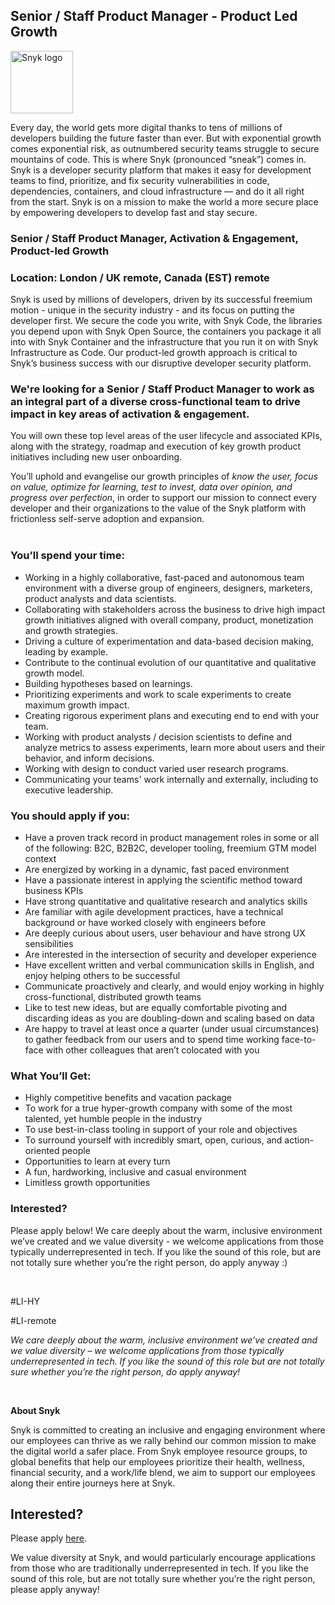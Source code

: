 Senior / Staff Product Manager - Product Led Growth 
---

<img src="https://res.cloudinary.com/snyk/image/upload/v1537345894/press-kit/brand/logo-black.png" width="100" alt="Snyk logo" />

<div class="content-intro"><p><span style="font-weight: 400;">Every day, the world gets more digital thanks to tens of millions of developers building the future faster than ever. But with exponential growth comes exponential risk, as outnumbered security teams struggle to secure mountains of code. This is where Snyk (pronounced “sneak”) comes in. Snyk is a developer security platform that makes it easy for development teams to find, prioritize, and fix security vulnerabilities in code, dependencies, containers, and cloud infrastructure — and do it all right from the start. Snyk is on a mission to make the world a more secure place by empowering developers to develop fast and stay secure.</span></p></div><h3><strong>Senior / Staff Product Manager, Activation &amp; Engagement, Product-led Growth&nbsp;</strong></h3>
<h3><strong>Location: London / UK remote, Canada (EST) remote</strong></h3>
<p><span style="font-weight: 400;">Snyk is used by millions of developers, driven by its successful freemium motion - unique in the security industry - and its focus on putting the developer first. We secure the code you write, with Snyk Code, the libraries you depend upon with Snyk Open Source, the containers you package it all into with Snyk Container and the infrastructure that you run it on with Snyk Infrastructure as Code. Our product-led growth approach is critical to Snyk’s business success with our disruptive developer security platform.&nbsp;</span></p>
<h3><strong>We're looking for a Senior / Staff Product Manager to work as an integral part of a diverse cross-functional team to drive impact in key areas of activation &amp; engagement.</strong></h3>
<p><span style="font-weight: 400;">You will own these top level areas of the user lifecycle and associated KPIs, along with the strategy, roadmap and execution of key growth product initiatives including new user onboarding.</span></p>
<p><span style="font-weight: 400;">You’ll uphold and evangelise our growth principles of </span><em><span style="font-weight: 400;">know the user, focus on value, optimize for learning, test to invest, data over opinion, and progress over perfection</span></em><span style="font-weight: 400;">, in order to support our mission to connect every developer and their organizations to the value of the Snyk platform with frictionless self-serve adoption and expansion.</span><span style="font-weight: 400;"><br><br></span></p>
<h3><strong>You’ll spend your time:</strong></h3>
<ul>
<li style="font-weight: 400;"><span style="font-weight: 400;">Working in a highly collaborative, fast-paced and autonomous team environment with a diverse group of engineers, designers, marketers, product analysts and data scientists.</span></li>
<li style="font-weight: 400;"><span style="font-weight: 400;">Collaborating with stakeholders across the business to drive high impact growth initiatives aligned with overall company, product, monetization and growth strategies.</span></li>
<li style="font-weight: 400;"><span style="font-weight: 400;">Driving a culture of experimentation and data-based decision making, leading by example.</span></li>
<li style="font-weight: 400;"><span style="font-weight: 400;">Contribute to the continual evolution of our quantitative and qualitative growth model.</span></li>
<li style="font-weight: 400;"><span style="font-weight: 400;">Building hypotheses based on learnings.</span></li>
<li style="font-weight: 400;"><span style="font-weight: 400;">Prioritizing experiments and work to scale experiments to create maximum growth impact.</span></li>
<li style="font-weight: 400;"><span style="font-weight: 400;">Creating rigorous experiment plans and executing end to end with your team.</span></li>
<li style="font-weight: 400;"><span style="font-weight: 400;">Working with product analysts / decision scientists to define and analyze metrics to assess experiments, learn more about users and their behavior, and inform decisions.</span></li>
<li style="font-weight: 400;"><span style="font-weight: 400;">Working with design to conduct varied user research programs.</span></li>
<li style="font-weight: 400;"><span style="font-weight: 400;">Communicating your teams' work internally and externally, including to executive leadership.</span></li>
</ul>
<h3><strong>You should apply if you:</strong></h3>
<ul>
<li style="font-weight: 400;"><span style="font-weight: 400;">Have a proven track record in product management roles in some or all of the following: B2C, B2B2C, developer tooling, freemium GTM model context</span></li>
<li style="font-weight: 400;"><span style="font-weight: 400;">Are energized by working in a dynamic, fast paced environment</span></li>
<li style="font-weight: 400;"><span style="font-weight: 400;">Have a passionate interest in applying the scientific method toward business KPIs</span></li>
<li style="font-weight: 400;"><span style="font-weight: 400;">Have strong quantitative and qualitative research and analytics skills</span></li>
<li style="font-weight: 400;"><span style="font-weight: 400;">Are familiar with agile development practices, have a technical background or have worked closely with engineers before</span></li>
<li style="font-weight: 400;"><span style="font-weight: 400;">Are deeply curious about users, user behaviour and have strong UX sensibilities</span></li>
<li style="font-weight: 400;"><span style="font-weight: 400;">Are interested in the intersection of security and developer experience</span></li>
<li style="font-weight: 400;"><span style="font-weight: 400;">Have excellent written and verbal communication skills in English, and enjoy helping others to be successful</span></li>
<li style="font-weight: 400;"><span style="font-weight: 400;">Communicate proactively and clearly, and would enjoy working in highly cross-functional, distributed growth teams</span></li>
<li style="font-weight: 400;"><span style="font-weight: 400;">Like to test new ideas, but are equally comfortable pivoting and discarding ideas as you are doubling-down and scaling based on data</span></li>
<li style="font-weight: 400;"><span style="font-weight: 400;">Are happy to travel at least once a quarter (under usual circumstances) to gather feedback from our users and to spend time working face-to-face with other colleagues that aren’t colocated with you</span></li>
</ul>
<h3><strong>What You’ll Get:</strong></h3>
<ul>
<li style="font-weight: 400;"><span style="font-weight: 400;">Highly competitive benefits and vacation package</span></li>
<li style="font-weight: 400;"><span style="font-weight: 400;">To work for a true hyper-growth company with some of the most talented, yet humble people in the industry</span></li>
<li style="font-weight: 400;"><span style="font-weight: 400;">To use best-in-class tooling in support of your role and objectives</span></li>
<li style="font-weight: 400;"><span style="font-weight: 400;">To surround yourself with incredibly smart, open, curious, and action-oriented people</span></li>
<li style="font-weight: 400;"><span style="font-weight: 400;">Opportunities to learn at every turn</span></li>
<li style="font-weight: 400;"><span style="font-weight: 400;">A fun, hardworking, inclusive and casual environment</span></li>
<li style="font-weight: 400;"><span style="font-weight: 400;">Limitless growth opportunities</span></li>
</ul>
<h3><strong>Interested?</strong></h3>
<p><span style="font-weight: 400;">Please apply below! We care deeply about the warm, inclusive environment we’ve created and we value diversity - we welcome applications from those typically underrepresented in tech. If you like the sound of this role, but are not totally sure whether you’re the right person, do apply anyway :)</span></p>
<p>&nbsp;</p>
<p><span style="font-weight: 400;">#LI-HY</span></p>
<p><span style="font-weight: 400;">#LI-remote</span></p><div class="content-conclusion"><p><em data-stringify-type="italic">We care deeply about the warm, inclusive environment we’ve created and we value diversity – we welcome applications from those typically underrepresented in tech. If you like the sound of this role but are not totally sure whether you’re the right person, do apply anyway!</em></p>
<p>&nbsp;</p>
<p><strong>About Snyk</strong></p>
<p><strong><span style="font-weight: 400;">Snyk is committed to creating an inclusive and engaging environment where our employees can thrive as we rally behind our common mission to make the digital world a safer place. From Snyk employee resource groups, to global benefits that help our employees prioritize their health, wellness, financial security, and a work/life blend, we aim to support our employees along their entire journeys here at Snyk. </span></strong></p></div>

Interested?
---

Please apply [here](https://boards.greenhouse.io/snyk/jobs/6256039002#app).

We value diversity at Snyk, and would particularly encourage applications from those who are traditionally underrepresented in tech.
If you like the sound of this role, but are not totally sure whether you’re the right person, please apply anyway!
